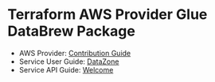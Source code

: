 # Terraform AWS Provider Glue DataBrew Package

* AWS Provider: [Contribution Guide](https://hashicorp.github.io/terraform-provider-aws/#contribute)
* Service User Guide: [DataZone](https://docs.aws.amazon.com/databrew/latest/dg/what-is.html)
* Service API Guide: [Welcome](https://docs.aws.amazon.com/databrew/latest/dg/api-reference.html)
